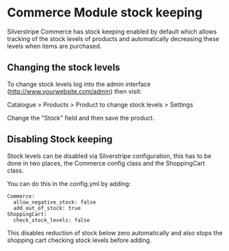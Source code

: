 # Commerce Module stock keeping
Silverstripe Commerce has stock keeping enabled by default which
allows tracking of the stock levels of products and automatically
decreasing these levels when items are purchased.

## Changing the stock levels
To change stock levels log into the admin interface (http://www.yourwebsite.com/admin)
then visit:

Catalogue > Products > Product to change stock levels > Settings

Change the "Stock" field and then save the product.

## Disabling Stock keeping
Stock levels can be disabled via Silverstripe configuration, this has
to be done in two places, the Commerce config class and the ShoppingCart
class.

You can do this in the config.yml by adding:

```
Commerce:
  allow_negative_stock: false
  add_out_of_stock: true
ShoppingCart:
  check_stock_levels: false
```

This disables reduction of stock below zero automatically and also
stops the shopping cart checking stock levels before adding. 